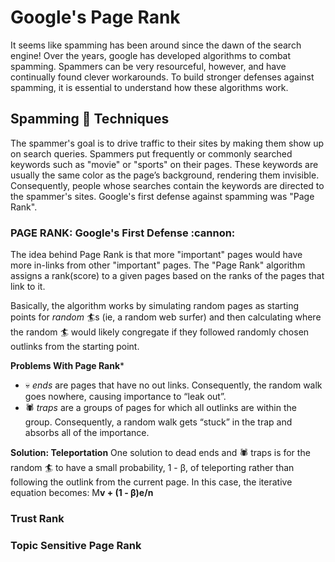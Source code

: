 # Google's Page Rank

It seems like spamming has been around since the dawn of the search engine! Over the years, google has developed algorithms to combat spamming. Spammers can be very resourceful, however, and have continually found clever workarounds. To build stronger defenses against spamming, it is essential to understand how these algorithms work.

## Spamming :pig: Techniques
The spammer's goal is to drive traffic to their sites by making them show up on search queries. Spammers put frequently or commonly searched keywords such as "movie" or "sports" on their pages. These keywords are usually the same color as the page’s background, rendering them invisible. Consequently, people whose searches contain the keywords are directed to the spammer's sites. Google's first defense against spamming was "Page Rank".


### PAGE RANK: Google's First Defense :cannon:
The idea behind Page Rank is that more "important" pages would have more in-links from other "important" pages. The "Page Rank" algorithm assigns a rank(score) to a given pages based on the ranks of the pages that link to it. 

Basically, the algorithm works by simulating random pages as starting points for *random* :surfer:s (ie, a random web surfer) and then calculating where the random :surfer: would likely congregate if they followed randomly chosen outlinks from the starting point.

**Problems With Page Rank***
+ :skull: *ends* are pages that have no out links. Consequently, the random walk goes nowhere, causing importance to “leak out”. 
+ :spider: *traps* are a groups of pages for which all outlinks are within the group. Consequently, a random walk gets “stuck” in the trap and absorbs all of the importance.

**Solution: Teleportation**
One solution to dead ends and :spider: traps is for the random :surfer: to have a small probability, 1 - &beta;, of teleporting rather than following the outlink from the current page. In this case, the iterative equation becomes: M<b>v</n> + (1 - &beta;)<b>e</b>/n

### Trust Rank

### Topic Sensitive Page Rank
